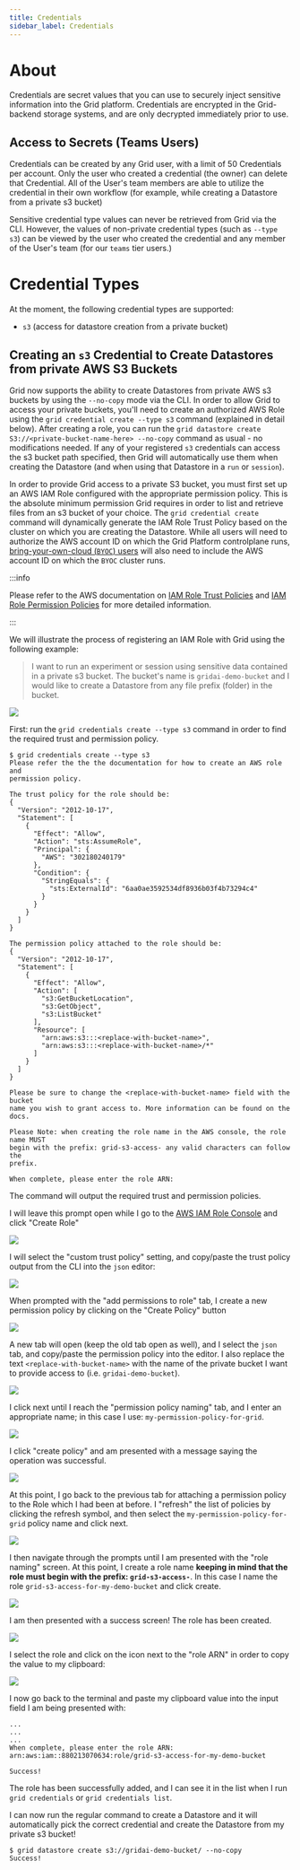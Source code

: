```yaml
--- 
title: Credentials
sidebar_label: Credentials
---
```


# About

Credentials are secret values that you can use to securely inject sensitive information into the
Grid platform. Credentials are encrypted in the Grid-backend storage
systems, and are only decrypted immediately prior to use.

## Access to Secrets (Teams Users)

Credentials can be created by any Grid user, with a limit of 50
Credentials per account. Only the user who created a credential (the owner) can
delete that Credential. All of the User's team members are able to utilize the credential in
their own workflow (for example, while creating a Datastore from a private s3 bucket)

Sensitive credential type values can never be retrieved from Grid via the CLI. However,
the values of non-private credential types (such as `--type s3`) can be viewed by the user
who created the credential and any member of the User's team (for our `teams` tier users.)

# Credential Types

At the moment, the following credential types are supported:

- `s3` (access for datastore creation from a private bucket)

## Creating an `s3` Credential to Create Datastores from private AWS S3 Buckets 

Grid now supports the ability to create Datastores from private AWS s3 buckets by using
the `--no-copy` mode via the CLI. In order to allow Grid to access your private buckets,
you'll need to create an authorized AWS Role using the `grid credential create --type s3`
command (explained in detail below). After creating a role, you can run the
`grid datastore create S3://<private-bucket-name-here> --no-copy` command as usual - no
modifications needed. If any of your registered `s3` credentials can access the s3 bucket
path specified, then Grid will automatically use them when creating the Datastore (and
when using that Datastore in a `run` or `session`).

In order to provide Grid access to a private S3 bucket, you must first set up an AWS IAM Role configured with the appropriate permission policy. This is the absolute minimum permission Grid requires in order to list and retrieve files from an s3 bucket of your choice. The `grid credential create` command will dynamically generate the IAM Role Trust Policy based on the cluster on which you are creating the Datastore. While all users will need to authorize the AWS account ID on which the Grid Platform controlplane runs, [bring-your-own-cloud (`BYOC`) users](./2_Custom%20Cloud%20Credentials/1_byoc.md) will also need to include the AWS account ID on which the `BYOC` cluster runs. 

:::info

Please refer to the AWS documentation on [IAM Role Trust
Policies](https://aws.amazon.com/blogs/security/how-to-use-trust-policies-with-iam-roles/)
and [IAM Role Permission
Policies](https://docs.aws.amazon.com/IAM/latest/UserGuide/access_policies.html) for more
detailed information.

:::

We will illustrate the process of registering an IAM Role with Grid using the following
example:

> I want to run an experiment or session using sensitive data contained in a private s3 bucket. The bucket's name is
> `gridai-demo-bucket` and I would like to create a Datastore from any file
> prefix (folder) in the bucket. 

![](../../static/images/credentials/demo_bucket_contents.png)

First: run the `grid credentials create --type s3` command in order to find the required trust and
permission policy.

```
$ grid credentials create --type s3
Please refer the the the documentation for how to create an AWS role and 
permission policy.

The trust policy for the role should be:
{
  "Version": "2012-10-17",
  "Statement": [
    {
      "Effect": "Allow",
      "Action": "sts:AssumeRole",
      "Principal": {
        "AWS": "302180240179"
      },
      "Condition": {
        "StringEquals": {
          "sts:ExternalId": "6aa0ae3592534df8936b03f4b73294c4"
        }
      }
    }
  ]
}

The permission policy attached to the role should be:
{
  "Version": "2012-10-17",
  "Statement": [
    {
      "Effect": "Allow",
      "Action": [
        "s3:GetBucketLocation",
        "s3:GetObject",
        "s3:ListBucket"
      ],
      "Resource": [
        "arn:aws:s3:::<replace-with-bucket-name>",
        "arn:aws:s3:::<replace-with-bucket-name>/*"
      ]
    }
  ]
}

Please be sure to change the <replace-with-bucket-name> field with the bucket 
name you wish to grant access to. More information can be found on the docs.

Please Note: when creating the role name in the AWS console, the role name MUST 
begin with the prefix: grid-s3-access- any valid characters can follow the 
prefix.

When complete, please enter the role ARN:
```

The command will output the required trust and permission policies. 

I will leave this prompt open while I go to the [AWS IAM Role
Console](https://us-east-1.console.aws.amazon.com/iamv2/home?region=us-east-1#/roles) and
click "Create Role"

![](../../static/images/credentials/role-console.png)

I will select the "custom trust policy" setting, and copy/paste the trust policy output
from the CLI into the `json` editor:

![](../../static/images/credentials/select_trusted_entity.png)

When prompted with the "add permissions to role" tab, I create a new permission
policy by clicking on the "Create Policy" button

![](../../static/images/credentials/add_permissions_to_role.png)

A new tab will open (keep the old tab open as well), and I select the `json` tab, and
copy/paste the permission policy into the editor. I also replace the text
`<replace-with-bucket-name>` with the name of the private bucket I want to provide access to
(i.e. `gridai-demo-bucket`). 

![](../../static/images/credentials/aws_permission_policy.png)

I click next until I reach the "permission policy naming" tab, and I enter an appropriate
name; in this case I use: `my-permission-policy-for-grid`. 

![](../../static/images/credentials/permission_policy_naming.png)

I click "create policy" and am presented with a message saying the operation was
successful.

![](../../static/images/credentials/permission_policy_created.png)

At this point, I go back to the previous tab for attaching a permission policy to the Role which
I had been at before. I "refresh" the list of policies by clicking the refresh symbol, and
then select the `my-permission-policy-for-grid` policy name and click next.

![](../../static/images/credentials/attach_permission_policy.png)

I then navigate through the prompts until I am presented with the "role naming" screen. At
this point, I create a role name **keeping in mind that the role must begin with the
prefix: `grid-s3-access-`**. In this case I name the role
`grid-s3-access-for-my-demo-bucket` and click create.

![](../../static/images/credentials/role_naming.png)

I am then presented with a success screen! The role has been created. 

![](../../static/images/credentials/role_created.png)

I select the role and click on the icon next to the "role ARN" in order to
copy the value to my clipboard:

![](../../static/images/credentials/arn_copy.png)

I now go back to the terminal and paste my clipboard value into the input field
I am being presented with:

```
...
...
...
When complete, please enter the role ARN: arn:aws:iam::880213070634:role/grid-s3-access-for-my-demo-bucket

Success!
```

The role has been successfully added, and I can see it in the list when I run `grid
credentials` or `grid credentials list`. 

I can now run the regular command to create a Datastore and it will
automatically pick the correct credential and create the Datastore from my private s3 bucket!

```
$ grid datastore create s3://gridai-demo-bucket/ --no-copy
Success!
```